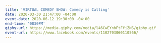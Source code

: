 ```yaml
---
title: 'VIRTUAL COMEDY SHOW: Comedy is Calling'
date: 2020-03-30 21:47:00 -04:00
event-date: 2020-06-12 19:30:00 -04:00
end-time: '0830PM'
giphy-url: https://media.giphy.com/media/l46CwEYnbFtFfjZNS/giphy.gif
event-url: https://www.facebook.com/events/1102703060110566/
---
```



